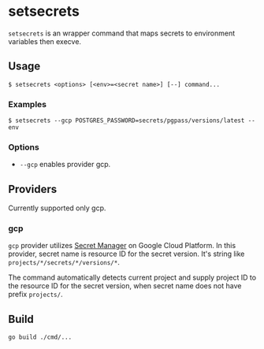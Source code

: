 # setsecrets

`setsecrets` is an wrapper command that maps secrets to environment variables then execve.

## Usage

```
$ setsecrets <options> [<env>=<secret name>] [--] command...
```

### Examples

```
$ setsecrets --gcp POSTGRES_PASSWORD=secrets/pgpass/versions/latest -- env
```

### Options

* `--gcp` enables provider gcp.

## Providers

Currently supported only gcp.

### gcp

`gcp` provider utilizes [Secret Manager](https://cloud.google.com/secret-manager)
on Google Cloud Platform. In this provider, secret name is resource ID for
the secret version. It's string like `projects/*/secrets/*/versions/*`.

The command automatically detects current project and supply project ID to
the resource ID for the secret version,
when secret name does not have prefix `projects/`.

## Build

```
go build ./cmd/...
```
